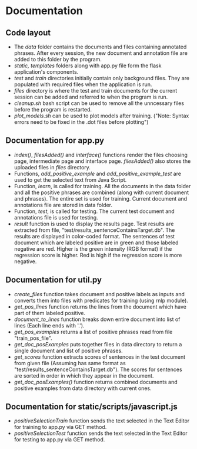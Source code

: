 # Documentation
## Code layout
* The *data* folder contains the documents and files containing annotated phrases. After every session, the new document and annotation file are added to this folder by the program.
* *static, templates* folders along with app.py file form the flask application's components.
* *test* and *train* directories initially contain only background files. They are populated with required files when the application is run.
* *files* directory is where the test and train documents for the current session can be added and referred to when the program is run.
* *cleanup.sh* bash script can be used to remove all the unncessary files before the program is restarted.
* *plot_models.sh* can be used to plot models after training. ("Note: Syntax errors need to be fixed in the .dot files before plotting")

## Documentation for app.py

* *index()*, *filesAdded()* and *interface()* functions render the files choosing page, intermediate page and interface page. *filesAdded()* also stores the uploaded files in *files* directory.
* Functions, *add_positive_example* and *add_positive_example_test* are used to get the selected text from Java Script.
* Function, *learn*, is called for training. All the documents in the data folder and all the positive phrases are combined (along with current document and phrases). The entire set is used for training. Current document and annotations file are stored in data folder.
* Function, *test*, is called for testing. The current test document and annotations file is used for testing.  
* *result* function is used to display the results page. Test results are extracted from file, "test/results_sentenceContainsTarget.db". The results are displayed in color-coded format. The sentences of test document which are labeled positive are in green and those labeled negative are red. Higher is the green intensity (RGB format) if the regression score is higher. Red is high if the regression score is more negative. 

## Documentation for util.py

* *create_files* function takes document and positive labels as inputs and converts them into files with predicates for training (using rnlp module).
* *get_pos_lines* function returns the lines from the document which have part of them labeled positive.
* *document_to_lines* function breaks down entire document into list of lines (Each line ends with '.').
* *get_pos_examples* returns a list of positive phrases read from file "train_pos_file".
* *get_doc_posExamples* puts together files in data directory to return a single document and list of positive phrases.
* *get_scores* function extracts scores of sentences in the test document from given file (Assuming has same format as "test/results_sentenceContainsTarget.db"). The scores for sentences are sorted in order in which they appear in the document.
* *get_doc_posExamples()* function returns combined documents and positive examples from data directory with current ones.

## Documentation for  static/scripts/javascript.js
* *positiveSelectionTrain* function sends the text selected in the Text Editor for training to app.py via GET method.
* *positiveSelectionTest* function sends the text selected in the Text Editor for testing to app.py via GET method.
